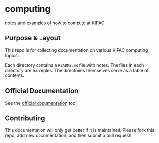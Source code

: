 # computing

notes and examples of how to compute at KIPAC

Purpose & Layout
----------------
This repo is for collecting documentation on
various KIPAC computing topics.

Each directory contains a `README.md` file with notes. The
files in each directory are examples. The directories themselves
serve as a table of contents.

Official Documentation
----------------------
See the [official documentation](https://confluence.slac.stanford.edu/display/KIPAC/Computing) too!

Contributing
------------
This documentation will only get better if it
is maintained. Please fork this repo, add new documentation,
and then submit a pull request!
